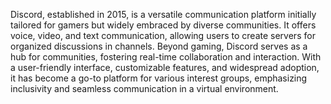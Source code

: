 Discord, established in 2015, is a versatile communication platform initially tailored for gamers but widely embraced by diverse communities. It offers voice, video, and text communication, allowing users to create servers for organized discussions in channels. Beyond gaming, Discord serves as a hub for communities, fostering real-time collaboration and interaction. With a user-friendly interface, customizable features, and widespread adoption, it has become a go-to platform for various interest groups, emphasizing inclusivity and seamless communication in a virtual environment.